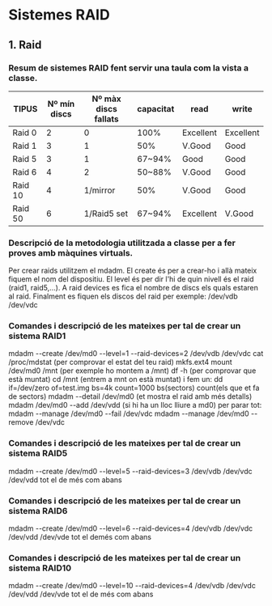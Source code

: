 # Sistemes RAID

## 1. Raid

### Resum de sistemes RAID fent servir una taula com la vista a classe.

| TIPUS | Nº mín discs | Nº màx discs fallats | capacitat | read | write |
| ---------- | ---------- |-----------| ---------- | ---------- | ---------- |
| Raid 0   | 2   | 0          | 100%      | Excellent           |  Excellent |
| Raid 1   | 3   | 1          | 50%       | V.Good              | Good       |
| Raid 5   | 3   | 1          | 67~94%    | Good                | Good       |
| Raid 6   | 4   | 2          | 50~88%    | V.Good              | Good       |
| Raid 10  | 4   | 1/mirror   | 50%       | V.Good              | Good       |
| Raid 50  | 6   | 1/Raid5 set| 67~94%    | Excellent           | V.Good     |

### Descripció de la metodologia utilitzada a classe per a fer proves amb màquines virtuals.
Per crear raids utilitzem el mdadm. El create és per a crear-ho i allà mateix fiquem el nom del dispositiu. El 
level és per dir l'hi de quin nivell és el raid (raid1, raid5,...). A raid devices es fica el nombre de discs els quals estaren al raid.
Finalment es fiquen els discos del raid per exemple: /dev/vdb /dev/vdc
### Comandes i descripció de les mateixes per tal de crear un sistema RAID1
mdadm --create /dev/md0 --level=1 --raid-devices=2 /dev/vdb /dev/vdc
cat /proc/mdstat (per comprovar el estat del teu raid)
mkfs.ext4
mount /dev/md0 /mnt (per exemple ho montem a /mnt)
df -h (per comprovar que està muntat)
cd /mnt (entrem a mnt on està muntat)
i fem un: dd if=/dev/zero of=test.img bs=4k count=1000    bs(sectors)   count(els que et fa de sectors)
mdadm --detail /dev/md0 (et mostra el raid amb més detalls)
mdadm /dev/md0 --add /dev/vdd (si hi ha un lloc lliure a md0)
per parar tot: mdadm --manage /dev/md0 --fail /dev/vdc
mdadm --manage /dev/md0 --remove /dev/vdc
### Comandes i descripció de les mateixes per tal de crear un sistema RAID5
mdadm --create /dev/md0 --level=5 --raid-devices=3 /dev/vdb /dev/vdc /dev/vdd
tot el de més com abans
### Comandes i descripció de les mateixes per tal de crear un sistema RAID6
mdadm --create /dev/md0 --level=6 --raid-devices=4 /dev/vdb /dev/vdc /dev/vdd /dev/vde 
tot el demés com abans
### Comandes i descripció de les mateixes per tal de crear un sistema RAID10
mdadm --create /dev/md0 --level=10 --raid-devices=4 /dev/vdb /dev/vdc /dev/vdd /dev/vde
tot el de més com abans

